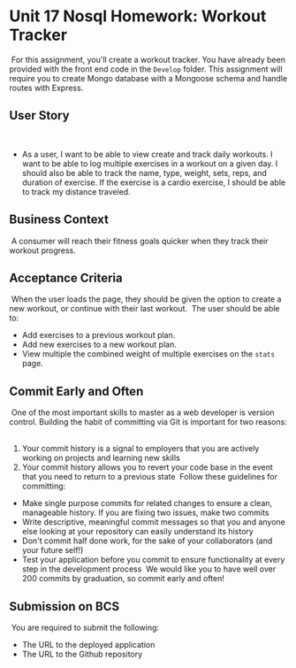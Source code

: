 # Unit 17 Nosql Homework: Workout Tracker
​
For this assignment, you'll create a workout tracker. You have already been provided with the front end code in the `Develop` folder. This assignment will require you to create Mongo database with a Mongoose schema and handle routes with Express.
​
## User Story
​
* As a user, I want to be able to view create and track daily workouts. I want to be able to log multiple exercises in a workout on a given day. I should also be able to track the name, type, weight, sets, reps, and duration of exercise. If the exercise is a cardio exercise, I should be able to track my distance traveled.
​
## Business Context
​
A consumer will reach their fitness goals quicker when they track their workout progress.
​
## Acceptance Criteria
​
When the user loads the page, they should be given the option to create a new workout, or continue with their last workout.
​
The user should be able to:
​
  * Add exercises to a previous workout plan.
​
  * Add new exercises to a new workout plan.
​
  * View multiple the combined weight of multiple exercises on the `stats` page.
​
## Commit Early and Often
​
One of the most important skills to master as a web developer is version control. Building the habit of committing via Git is important for two reasons:
​
1. Your commit history is a signal to employers that you are actively working on projects and learning new skills
​
2. Your commit history allows you to revert your code base in the event that you need to return to a previous state
​
Follow these guidelines for committing:
​
* Make single purpose commits for related changes to ensure a clean, manageable history. If you are fixing two issues, make two commits
​
* Write descriptive, meaningful commit messages so that you and anyone else looking at your repository can easily understand its history
​
* Don't commit half done work, for the sake of your collaborators (and your future self!)
​
* Test your application before you commit to ensure functionality at every step in the development process
​
We would like you to have well over 200 commits by graduation, so commit early and often!
​
## Submission on BCS
​
You are required to submit the following:
​
* The URL to the deployed application
​
* The URL to the Github repository